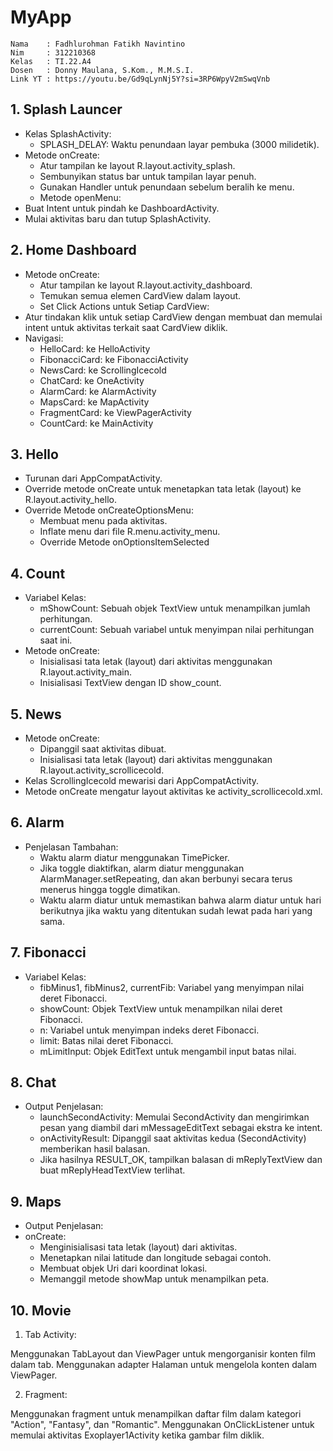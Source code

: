 
<h1> MyApp</h1>

```
Nama    : Fadhlurohman Fatikh Navintino
Nim     : 312210368
Kelas   : TI.22.A4
Dosen   : Donny Maulana, S.Kom., M.M.S.I.
Link YT : https://youtu.be/Gd9qLynNj5Y?si=3RP6WpyV2mSwqVnb
```

## 1. **Splash Launcer**

- Kelas SplashActivity:
   - SPLASH_DELAY: Waktu penundaan layar pembuka (3000 milidetik).
- Metode onCreate:
   - Atur tampilan ke layout R.layout.activity_splash.
   - Sembunyikan status bar untuk tampilan layar penuh.
   - Gunakan Handler untuk penundaan sebelum beralih ke menu.
   - Metode openMenu:
- Buat Intent untuk pindah ke DashboardActivity.
- Mulai aktivitas baru dan tutup SplashActivity.

## 2. **Home Dashboard**

- Metode onCreate:
   - Atur tampilan ke layout R.layout.activity_dashboard.
   - Temukan semua elemen CardView dalam layout.
   - Set Click Actions untuk Setiap CardView:
- Atur tindakan klik untuk setiap CardView dengan membuat dan memulai intent untuk aktivitas terkait saat CardView diklik.
- Navigasi:
   - HelloCard: ke HelloActivity
   - FibonacciCard: ke FibonacciActivity
   - NewsCard: ke ScrollingIcecold
   - ChatCard: ke OneActivity
   - AlarmCard: ke AlarmActivity
   - MapsCard: ke MapActivity
   - FragmentCard: ke ViewPagerActivity
   - CountCard: ke MainActivity

## 3. **Hello**

- Turunan dari AppCompatActivity.
- Override metode onCreate untuk menetapkan tata letak (layout) ke R.layout.activity_hello.
- Override Metode onCreateOptionsMenu:
   - Membuat menu pada aktivitas.
   - Inflate menu dari file R.menu.activity_menu.
   - Override Metode onOptionsItemSelected


## 4. **Count**

- Variabel Kelas:
   - mShowCount: Sebuah objek TextView untuk menampilkan jumlah perhitungan.
   - currentCount: Sebuah variabel untuk menyimpan nilai perhitungan saat ini.
- Metode onCreate:
   - Inisialisasi tata letak (layout) dari aktivitas menggunakan R.layout.activity_main.
   - Inisialisasi TextView dengan ID show_count.

## 5. **News**

- Metode onCreate:
   - Dipanggil saat aktivitas dibuat.
   - Inisialisasi tata letak (layout) dari aktivitas menggunakan R.layout.activity_scrollicecold.
- Kelas ScrollingIcecold mewarisi dari AppCompatActivity.
- Metode onCreate mengatur layout aktivitas ke activity_scrollicecold.xml.

## 6. **Alarm**

- Penjelasan Tambahan:
   - Waktu alarm diatur menggunakan TimePicker.
   - Jika toggle diaktifkan, alarm diatur menggunakan AlarmManager.setRepeating, dan akan berbunyi secara terus menerus hingga toggle dimatikan.
   - Waktu alarm diatur untuk memastikan bahwa alarm diatur untuk hari berikutnya jika waktu yang ditentukan sudah lewat pada hari yang sama.

## 7. **Fibonacci**

- Variabel Kelas:
   - fibMinus1, fibMinus2, currentFib: Variabel yang menyimpan nilai deret Fibonacci.
   - showCount: Objek TextView untuk menampilkan nilai deret Fibonacci.
   - n: Variabel untuk menyimpan indeks deret Fibonacci.
   - limit: Batas nilai deret Fibonacci.
   - mLimitInput: Objek EditText untuk mengambil input batas nilai.

## 8. **Chat**

- Output Penjelasan:
   - launchSecondActivity: Memulai SecondActivity dan mengirimkan pesan yang diambil dari mMessageEditText sebagai ekstra ke intent.
   - onActivityResult: Dipanggil saat aktivitas kedua (SecondActivity) memberikan hasil balasan.
   - Jika hasilnya RESULT_OK, tampilkan balasan di mReplyTextView dan buat mReplyHeadTextView terlihat.

## 9. **Maps**

- Output Penjelasan:
- onCreate:
   - Menginisialisasi tata letak (layout) dari aktivitas.
   - Menetapkan nilai latitude dan longitude sebagai contoh.
   - Membuat objek Uri dari koordinat lokasi.
   - Memanggil metode showMap untuk menampilkan peta.

## 10. **Movie**

1. Tab Activity:

Menggunakan TabLayout dan ViewPager untuk mengorganisir konten film dalam tab.
Menggunakan adapter Halaman untuk mengelola konten dalam ViewPager.

2. Fragment:

Menggunakan fragment untuk menampilkan daftar film dalam kategori "Action", "Fantasy", dan "Romantic".
Menggunakan OnClickListener untuk memulai aktivitas Exoplayer1Activity ketika gambar film diklik.
